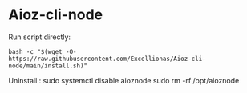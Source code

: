# Aioz-cli-node

Run script directly:
```
bash -c "$(wget -O- https://raw.githubusercontent.com/Excellionas/Aioz-cli-node/main/install.sh)"
```

Uninstall  :
sudo systemctl disable aioznode
sudo rm -rf /opt/aioznode

